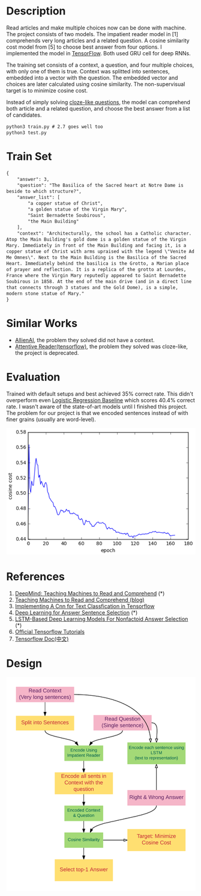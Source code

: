 # Description

Read articles and make multiple choices now can be done with machine. The project consists of two models. The impatient reader model in [1] comprehends very long articles and a related question. A cosine similarity cost model from [5] to choose best answer from four options. I implemented the model in [TensorFlow](https://github.com/tensorflow/tensorflow). Both used GRU cell for deep RNNs.

The training set consists of a context, a question, and four multiple choices, with only one of them is true. Context was splitted into sentences, embedded into a vector with the question. The embedded vector and choices are later calculated using cosine similarity. The non-supervisual target is to minimize cosine cost.

Instead of simply solving [cloze-like questions](https://en.wikipedia.org/wiki/Cloze_test), the model can comprehend both article and a related question, and choose the best answer from a list of candidates.

```shell
python3 train.py # 2.7 goes well too
python3 test.py
```
# Train Set

```
{
    "answer": 3, 
    "question": "The Basilica of the Sacred heart at Notre Dame is beside to which structure?", 
    "answer_list": [
        "a copper statue of Christ", 
        "a golden statue of the Virgin Mary", 
        "Saint Bernadette Soubirous", 
        "the Main Building"
    ], 
    "context": "Architecturally, the school has a Catholic character. Atop the Main Building's gold dome is a golden statue of the Virgin Mary. Immediately in front of the Main Building and facing it, is a copper statue of Christ with arms upraised with the legend \"Venite Ad Me Omnes\". Next to the Main Building is the Basilica of the Sacred Heart. Immediately behind the basilica is the Grotto, a Marian place of prayer and reflection. It is a replica of the grotto at Lourdes, France where the Virgin Mary reputedly appeared to Saint Bernadette Soubirous in 1858. At the end of the main drive (and in a direct line that connects through 3 statues and the Gold Dome), is a simple, modern stone statue of Mary."
}
```

# Similar Works

- [AllienAI](https://github.com/tambetm/allenAI), the problem they solved did not have a context.
- [Attentive Reader(tensorflow)](https://github.com/carpedm20/attentive-reader-tensorflow), the problem they solved was cloze-like, the project is deprecated.

# Evaluation

Trained with default setups and best achieved 35% correct rate. This didn't overperform even [Logistic Regression Baseline](https://rajpurkar.github.io/SQuAD-explorer/) which scores 40.4% correct rate. I wasn't aware of the state-of-art models until I finished this project. The problem for our project is that we encoded sentences instead of with finer grains (usually are word-level).

![Costs](./docs/cosine_cost.png)

# References

1. [DeepMind: Teaching Machines to Read and Comprehend](https://github.com/thomasmesnard/DeepMind-Teaching-Machines-to-Read-and-Comprehend) (*)
2. [Teaching Machines to Read and Comprehend (blog)](http://rsarxiv.github.io/2016/06/13/Teaching-Machines-to-Read-and-Comprehend-PaperWeekly/)
3. [Implementing A Cnn for Text Classfication in Tensorflow](http://www.wildml.com/2015/12/implementing-a-cnn-for-text-classification-in-tensorflow/)
4. [Deep Learning for Answer Sentence Selection](http://ttic.uchicago.edu/~haotang/speech/1412.1632v1.pdf) (*)
5. [LSTM-Based Deep Learning Models For Nonfactoid Answer Selection](https://arxiv.org/pdf/1511.04108v4.pdf) (*)
6. [Official Tensorflow Tutorials](https://www.tensorflow.org/versions/r0.12/tutorials/index.html)
7. [Tensorflow Doc(中文)](http://wiki.jikexueyuan.com/project/tensorflow-zh/get_started/basic_usage.html)

# Design

![Algorithm](./docs/tf_algorithm.png)
